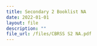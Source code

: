 ```yaml
---
title: Secondary 2 Booklist NA
date: 2022-01-01
layout: file
description: ""
file_url: /files/CBRSS S2 NA.pdf
---
```

